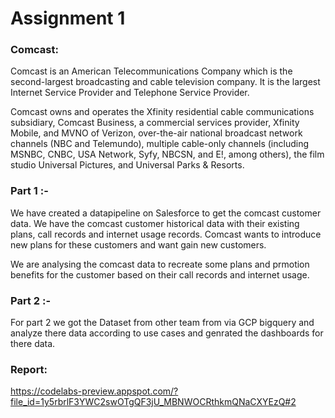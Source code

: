 # Assignment 1

### Comcast:
Comcast is an American Telecommunications Company which is the second-largest broadcasting and cable television company. It is the largest Internet Service Provider and Telephone Service Provider.

Comcast owns and operates the Xfinity residential cable communications subsidiary, Comcast Business, a commercial services provider, Xfinity Mobile, and MVNO of Verizon, over-the-air national broadcast network channels (NBC and Telemundo), multiple cable-only channels (including MSNBC, CNBC, USA Network, Syfy, NBCSN, and E!, among others), the film studio Universal Pictures, and Universal Parks & Resorts.

### Part 1 :-
We have created a datapipeline on Salesforce to get the comcast customer data. We have the comcast customer historical data with their existing plans, call records and internet usage records. Comcast wants to introduce new plans for these customers and want gain new customers.

We are analysing the comcast data to recreate some plans and prmotion benefits for the customer based on their call records and internet usage.

### Part 2 :-
For part 2 we got the Dataset from other team from via GCP bigquery and analyze there data according to use cases and genrated the dashboards for there data.

### Report:
https://codelabs-preview.appspot.com/?file_id=1y5rbrlF3YWC2swOTgQF3jU_MBNWOCRthkmQNaCXYEzQ#2
